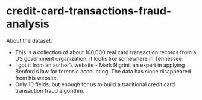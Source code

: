 # credit-card-transactions-fraud-analysis

About the dataset:
- This is a collection of about 100,000 real card transaction records from a US government organization, it looks like somewhere in Tennessee.
- I got it from an author’s website - Mark Nigrini, an expert in applying Benford’s law for forensic accounting. The data has since disappeared from his website.
- Only 10 fields, but enough for us to build a traditional credit card transaction fraud algorithm.

